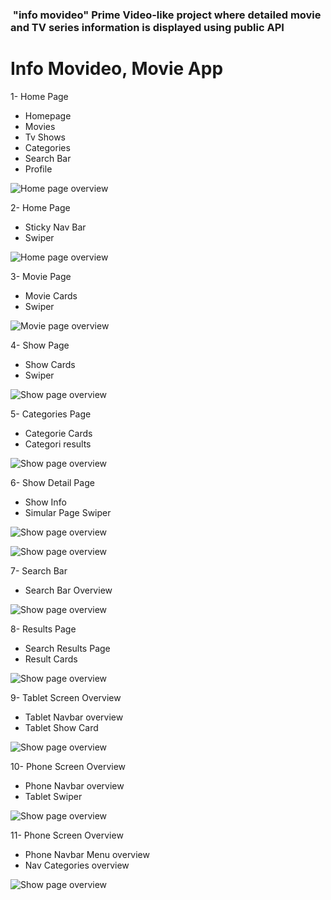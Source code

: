 ###  "info movideo" Prime Video-like project where detailed movie and TV series information is displayed using public API

# Info Movideo, Movie App


1- Home Page 

- Homepage 
- Movies
- Tv Shows 
- Categories
- Search Bar
- Profile

![Home page overview](./dist/images/forMD/1.png)

2- Home Page 

- Sticky Nav Bar
- Swiper 

![Home page overview](./dist/images/forMD/2.png)


3- Movie Page

- Movie Cards
- Swiper 

![Movie page overview](./dist/images/forMD/3.png)

4- Show Page

- Show Cards
- Swiper 

![Show page overview](./dist/images/forMD/4.png)

5- Categories Page

- Categorie Cards
- Categori results 

![Show page overview](./dist/images/forMD/5.png)

6- Show Detail Page

- Show Info
- Simular Page Swiper 

![Show page overview](./dist/images/forMD/6.png)

![Show page overview](./dist/images/forMD/7.png)


7- Search Bar 

- Search Bar Overview

![Show page overview](./dist/images/forMD/8.png)


8- Results Page

- Search Results Page 
- Result Cards

![Show page overview](./dist/images/forMD/9.png)


9- Tablet Screen Overview

- Tablet Navbar overview
- Tablet Show Card 

![Show page overview](./dist/images/forMD/10.png)


10- Phone Screen Overview

- Phone Navbar overview
- Tablet Swiper 

![Show page overview](./dist/images/forMD/11.png)

11- Phone Screen Overview

- Phone Navbar Menu overview
- Nav Categories overview

![Show page overview](./dist/images/forMD/12.png)

